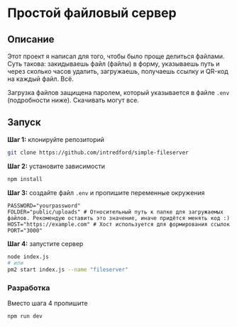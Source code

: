 # Простой файловый сервер

## Описание

Этот проект я написал для того, чтобы было проще делиться файлами. Суть такова: закидываешь файл (файлы) в форму, указываешь путь и через сколько часов удалить, загружаешь, получаешь ссылку и QR-код на каждый файл. Всё.

Загрузка файлов защищена паролем, который указывается в файле `.env` (подробности ниже). Скачивать могут все.

## Запуск

**Шаг 1:** клонируйте репозиторий
```bash
git clone https://github.com/intredford/simple-fileserver
```

**Шаг 2:** установите зависимости
```bash
npm install
```

**Шаг 3:** создайте файл `.env` и пропишите переменные окружения
```
PASSWORD="yourpassword"
FOLDER="public/uploads" # Относительный путь к папке для загружаемых файлов. Рекомендую оставить это значение, иначе придётся менять код :)
HOST="https://example.com" # Хост используется для формирования ссылок
PORT="3000"
```

**Шаг 4:** запустите сервер
```bash
node index.js
# или
pm2 start index.js --name "fileserver"
```

### Разработка

Вместо шага 4 пропишите
```bash
npm run dev
```